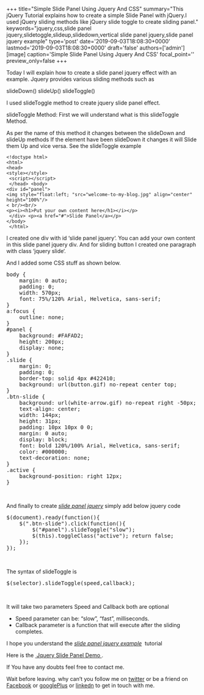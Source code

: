 +++
title="Simple Slide Panel Using Jquery And CSS"
summary="This jQuery Tutorial explains how to create a simple Slide Panel with jQuery.I used jQuery sliding methods like jQuery slide toggle to create sliding panel."
keywords="jquery,css,slide panel jquery,slidetoggle,slideup,slidedown,vertical slide panel jquery,slide panel jquery example"
type='post'
date='2019-09-03T18:08:30+0000'
lastmod='2019-09-03T18:08:30+0000'
draft='false'
authors=['admin']
[image]
caption='Simple Slide Panel Using Jquery And CSS'
focal_point=''
preview_only=false
+++

Today I will explain how to create a slide panel jquery effect with an example. Jquery provides various sliding methods such as

slideDown()
slideUp()
slideToggle()

I used slideToggle method to create  jquery slide panel effect.

slideToggle Method:
First we will understand what is this slideToggle Method.

As per the name of this method it changes between the slideDown and slideUp methods
If the element have been slideDown it changes it will Slide them Up and vice versa.
See the  slideToggle example

```
<!doctype html>
<html> 
<head> 
<style></style>
 <script></script>
 </head> <body> 
<div id="panel"> 
<img style="float:left; "src="welcome-to-my-blog.jpg" align="center" height="100%"/>
< br/><br/>
<p><i><h1>Put your own content here</h1></i></p>
 </div> <p><a href="#">Slide Panel</a></p> 
</body>
 </html>
``` 

I created one div with id ‘slide panel jquery‘.
You can add your own content in this slide panel jquery div.
And for sliding button I created one paragraph with class ‘jquery slide‘.

And I added some CSS stuff as shown below.


<pre>body {
	margin: 0 auto;
	padding: 0;
	width: 570px;
	font: 75%/120% Arial, Helvetica, sans-serif;
}
a:focus {
	outline: none;
}
#panel {
	background: #FAFAD2;
	height: 200px;
	display: none;
}
.slide {
	margin: 0;
	padding: 0;
	border-top: solid 4px #422410;
	background: url(button.gif) no-repeat center top;
}
.btn-slide {
	background: url(white-arrow.gif) no-repeat right -50px;
	text-align: center;
	width: 144px;
	height: 31px;
	padding: 10px 10px 0 0;
	margin: 0 auto;
	display: block;
	font: bold 120%/100% Arial, Helvetica, sans-serif;
	color: #000000;
	text-decoration: none;
}
.active {
	background-position: right 12px;
}</pre>

&nbsp;

And finally to create <span style="text-decoration: underline;"><em>slide panel jquery</em></span>&nbsp;simply add below jquery code

<pre>$(document).ready(function(){
	$(".btn-slide").click(function(){
		$("#panel").slideToggle("slow");
		$(this).toggleClass("active"); return false;
	});
});</pre>

&nbsp;

The syntax of slideToggle is

<pre>$(selector).slideToggle(speed,callback);</pre>

&nbsp;

It will take two parameters Speed and Callback both are optional

<ul><li>Speed parameter can be: “slow”, “fast”, milliseconds.</li><li>Callback parameter is a function that will execute after the sliding completes.</li></ul>

I hope you understand the <span style="text-decoration: underline;"><em>slide panel jquery example</em></span><em>&nbsp;</em> tutorial

Here is the <a title="Jquery Slide panel demo" href="https://www.arungudelli.com/Tools/HTML5/SlidePanel/JquerySlidePanelDemo.htm" target="_blank" rel="noopener">&nbsp;Jquery Slide Panel Demo </a>.

If You have any doubts feel free to contact me.

Wait before leaving.
why can’t you follow me on <a href="https://twitter.com/arungudelli" target="_blank">twitter</a> or be a friend on <a href="https://www.facebook.com/gudelliArun" target="_blank">Facebook</a> or <a href="https://plus.google.com/+ArunkumarGudelli" target="_blank">googlePlus</a> or <a href="https://www.linkedin.com/in/arungudelli/" target="_blank">linkedn</a> to get in touch with me.









